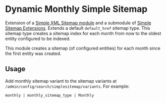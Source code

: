 # Dynamic Monthly Simple Sitemap

Extension of a [Simple XML Sitemap module](https://drupal.org/project/simple_sitemap)
and a submodule of [Simple Sitemap Extensions](https://github.com/drunomics/simple-sitemap-extensions).
Extends a default `default_href` sitemap type. This sitemap type creates a
sitemap index for each month from now to the oldest entity configured to be indexed.

This module creates a sitemap (of configured entities) for each month since the
first entity was created.

## Usage

Add monthly sitemap variant to the sitemap variants at `/admin/config/search/simplesitemap/variants`.
For example:

    monthly | monthly_sitemap_type | Monthly

